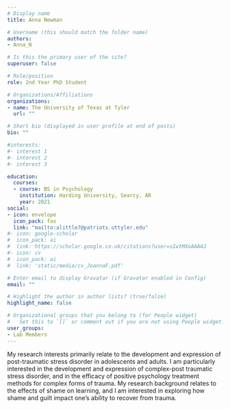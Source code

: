 ```yaml
---
# Display name
title: Anna Newman

# Username (this should match the folder name)
authors:
- Anna_N

# Is this the primary user of the site?
superuser: false

# Role/position
role: 2nd Year PhD Student

# Organizations/Affiliations
organizations:
- name: The University of Texas at Tyler
  url: ""

# Short bio (displayed in user profile at end of posts)
bio: ""

#interests:
#- interest 1
#- interest 2
#- interest 3

education:
  courses:
  - course: BS in Psychology
    institution: Harding University, Searcy, AR
    year: 2021  
social:
- icon: envelope
  icon_pack: fas
  link: "mailto:alittle7@patriots.uttyler.edu"
#- icon: google-scholar
#  icon_pack: ai
#  link: https://scholar.google.co.uk/citations?user=sIwtMXoAAAAJ
#- icon: cv
#  icon_pack: ai
#  link: 'static/media/cv_JoannaF.pdf'

# Enter email to display Gravatar (if Gravatar enabled in Config)
email: ""

# Highlight the author in author lists? (true/false)
highlight_name: false

# Organizational groups that you belong to (for People widget)
#   Set this to `[]` or comment out if you are not using People widget.
user_groups:
- Lab Members
---
```

My research interests primarily relate to the development and expression of post-traumatic stress disorder in adolescents and adults. I am particularly interested in the development and expression of complex-post traumatic stress disorder, and in the efficacy of positive psychology treatment methods for complex forms of trauma. My research background relates to the effects of shame on learning, and I am interested in exploring how shame and guilt impact one’s ability to recover from trauma.
